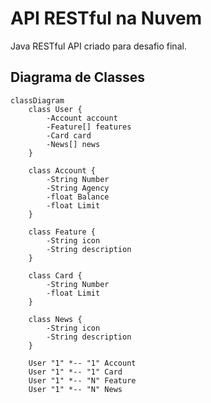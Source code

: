 # API RESTful na Nuvem
Java RESTful API criado para desafio final.

## Diagrama de Classes

```mermaid
classDiagram
    class User {
        -Account account
        -Feature[] features
        -Card card
        -News[] news
    }

    class Account {
        -String Number
        -String Agency
        -float Balance
        -float Limit
    }

    class Feature {
        -String icon
        -String description
    }

    class Card {
        -String Number
        -float Limit
    }

    class News {
        -String icon
        -String description
    }

    User "1" *-- "1" Account
    User "1" *-- "1" Card
    User "1" *-- "N" Feature
    User "1" *-- "N" News
```
